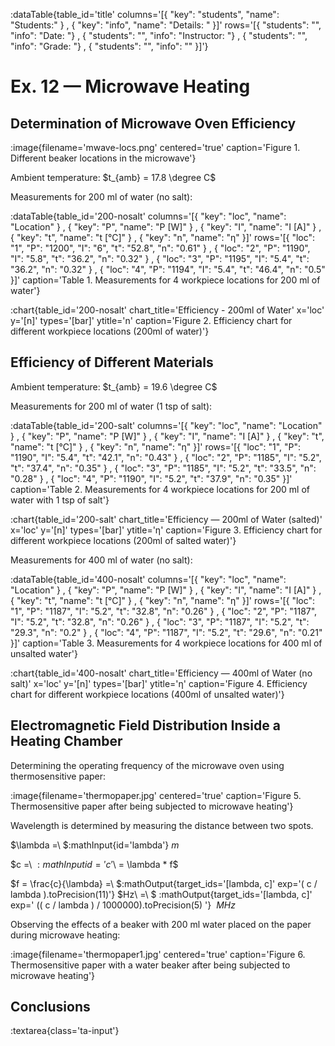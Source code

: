 :dataTable{table_id='title' columns='[{ "key": "students", "name": "Students:" } , { "key": "info", "name": "Details: " }]' rows='[{ "students": "", "info": "Date: "} , { "students": "", "info": "Instructor: "} , { "students": "", "info": "Grade: "} , { "students": "", "info": "" }]'}

# Ex. 12 — Microwave Heating

## Determination of Microwave Oven Efficiency

:image{filename='mwave-locs.png' centered='true' caption='Figure 1. Different beaker locations in the microwave'}

Ambient temperature: $t_{amb} = 17.8 \degree C$

Measurements for 200 ml of water (no salt):

:dataTable{table_id='200-nosalt' columns='[{ "key": "loc", "name": "Location" } , { "key": "P", "name": "P [W]" } , { "key": "I", "name": "I [A]" } , { "key": "t", "name": "t [°C]" } , { "key": "n", "name": "η" }]' rows='[{ "loc": "1", "P": "1200", "I": "6", "t": "52.8", "n": "0.61" } , { "loc": "2", "P": "1190", "I": "5.8", "t": "36.2", "n": "0.32" } , { "loc": "3", "P": "1195", "I": "5.4", "t": "36.2", "n": "0.32" } , { "loc": "4", "P": "1194", "I": "5.4", "t": "46.4", "n": "0.5" }]' caption='Table 1. Measurements for 4 workpiece locations for 200 ml of water'}

:chart{table_id='200-nosalt' chart_title='Efficiency - 200ml of Water' x='loc' y='[n]' types='[bar]' ytitle='n' caption='Figure 2. Efficiency chart for different workpiece locations (200ml of water)'}

## Efficiency of Different Materials

Ambient temperature: $t_{amb} = 19.6 \degree C$

Measurements for 200 ml of water (1 tsp of salt):

:dataTable{table_id='200-salt' columns='[{ "key": "loc", "name": "Location" } , { "key": "P", "name": "P [W]" } , { "key": "I", "name": "I [A]" } , { "key": "t", "name": "t [°C]" } , { "key": "n", "name": "η" }]' rows='[{ "loc": "1", "P": "1190", "I": "5.4", "t": "42.1", "n": "0.43" } , { "loc": "2", "P": "1185", "I": "5.2", "t": "37.4", "n": "0.35" } , { "loc": "3", "P": "1185", "I": "5.2", "t": "33.5", "n": "0.28" } , { "loc": "4", "P": "1190", "I": "5.2", "t": "37.9", "n": "0.35" }]' caption='Table 2. Measurements for 4 workpiece locations for 200 ml of water with 1 tsp of salt'}

:chart{table_id='200-salt' chart_title='Efficiency — 200ml of Water (salted)' x='loc' y='[n]' types='[bar]' ytitle='η' caption='Figure 3. Efficiency chart for different workpiece locations (200ml of salted water)'}

Measurements for 400 ml of water (no salt):

:dataTable{table_id='400-nosalt' columns='[{ "key": "loc", "name": "Location" } , { "key": "P", "name": "P [W]" } , { "key": "I", "name": "I [A]" } , { "key": "t", "name": "t [°C]" } , { "key": "n", "name": "η" }]' rows='[{ "loc": "1", "P": "1187", "I": "5.2", "t": "32.8", "n": "0.26" } , { "loc": "2", "P": "1187", "I": "5.2", "t": "32.8", "n": "0.26" } , { "loc": "3", "P": "1187", "I": "5.2", "t": "29.3", "n": "0.2" } , { "loc": "4", "P": "1187", "I": "5.2", "t": "29.6", "n": "0.21" }]' caption='Table 3. Measurements for 4 workpiece locations for 400 ml of unsalted water'}

:chart{table_id='400-nosalt' chart_title='Efficiency — 400ml of Water (no salt)' x='loc' y='[n]' types='[bar]' ytitle='η' caption='Figure 4. Efficiency chart for different workpiece locations (400ml of unsalted water)'}

## Electromagnetic Field Distribution Inside a Heating Chamber

Determining the operating frequency of the microwave oven using thermosensitive paper:

:image{filename='thermopaper.jpg' centered='true' caption='Figure 5. Thermosensitive paper after being subjected to microwave heating'}

Wavelength is determined by measuring the distance between two spots.

$\lambda =\ $:mathInput{id='lambda'} $m$

$c =\ $:mathInput{id='c'}$\ = \lambda * f$

$f = \frac{c}{\lambda} =\ $:mathOutput{target_ids='[lambda, c]' exp='( c / lambda ).toPrecision(11)'} $Hz\ =\ $ :mathOutput{target_ids='[lambda, c]' exp=' (( c / lambda ) / 1000000).toPrecision(5) '} $\ MHz$

Observing the effects of a beaker with 200 ml water placed on the paper during microwave heating:

:image{filename='thermopaper1.jpg' centered='true' caption='Figure 6. Thermosensitive paper with a water beaker after being subjected to microwave heating'}

## Conclusions

:textarea{class='ta-input'}